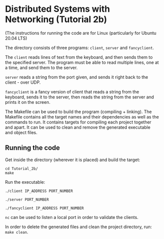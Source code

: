 # Distributed Systems with Networking (Tutorial 2b)

(The instructions for running the code are for Linux (particularly for Ubuntu 20.04 LTS)

The directory consists of three programs: `client`, `server` and `fancyclient`. 

The `client` reads lines of text from the keyboard, and then sends them to the specified server. The program must be able to read multiple lines, one at a time, and send them to the server. 

`server` reads a string from the port given, and sends it right back to the client - over UDP.

`fancyclient` is a fancy version of client that reads a string from the keyboard, sends it to the server, then reads the string from the server and prints it on the screen.

The Makefile can be used to build the program (compiling + linking). The Makefile contains all the target names and their dependencies as well as the commands to run. It contains targets for compiling each project together and apart. It can be used to clean and remove the generated executable and object files.

## Running the code

Get inside the directory (wherever it is placed) and build the target:
```shell
cd Tutorial_2b/
make
```

Run the executable:

`./client IP_ADDRESS PORT_NUMBER`

`./server PORT_NUMBER`

`./fancyclient IP_ADDRESS PORT_NUMBER`

`nc` can be used to listen a local port in order to validate the clients.


In order to delete the generated files and clean the project directory, run: `make clean`.
